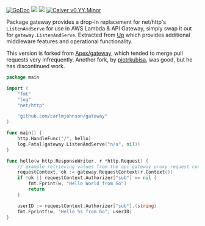 [![GoDoc](https://godoc.org/github.com/carlmjohnson/gatweay?status.svg)](https://godoc.org/github.com/carlmjohnson/gateway)
![](https://img.shields.io/badge/license-MIT-blue.svg)
![](https://img.shields.io/badge/status-stable-green.svg)
 [![Calver v0.YY.Minor](https://img.shields.io/badge/calver-v0.YY.Minor-22bfda.svg)](https://calver.org)

Package gateway provides a drop-in replacement for net/http's `ListenAndServe` for use in AWS Lambda & API Gateway, simply swap it out for `gateway.ListenAndServe`. Extracted from [Up](https://github.com/apex/up) which provides additional middleware features and operational functionality.

This version is forked from [Apex/gateway](https://github.com/apex/gateway), which tended to merge pull requests very infrequently. Another fork, by [piotrkubisa](https://github.com/piotrkubisa/apigo), was good, but he has discontinued work.

```go
package main

import (
	"fmt"
	"log"
	"net/http"

	"github.com/carlmjohnson/gateway"
)

func main() {
	http.HandleFunc("/", hello)
	log.Fatal(gateway.ListenAndServe("n/a", nil))
}

func hello(w http.ResponseWriter, r *http.Request) {
	// example retrieving values from the api gateway proxy request context.
	requestContext, ok := gateway.RequestContext(r.Context())
	if !ok || requestContext.Authorizer["sub"] == nil {
		fmt.Fprint(w, "Hello World from Go")
		return
	}

	userID := requestContext.Authorizer["sub"].(string)
	fmt.Fprintf(w, "Hello %s from Go", userID)
}
```
